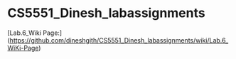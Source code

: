 # CS5551_Dinesh_labassignments

[Lab.6_Wiki Page:] (https://github.com/dineshgith/CS5551_Dinesh_labassignments/wiki/Lab.6_WiKi-Page)

